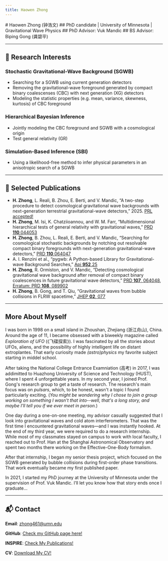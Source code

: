 ```yaml
---
title: Haowen Zhong
---
```

<link rel="stylesheet" href="custom.css">
# Haowen Zhong <span class="chinese-name">(钟浩文)</span>
## PhD candidate | University of Minnesota | Gravitational Wave Physics
## PhD Advisor: Vuk Mandic
## BS  Advisor: Biping Gong <span class="chinese-name">(龚碧平)</span>

---
## 🔭 Research Interests

### Stochastic Gravitational-Wave Background (SGWB)
   - Searching for a SGWB using current generation detectors
   - Removing the gravitational-wave foreground generated by compact binary coalescenses (CBC) with next generation (XG) detectors
   - Modeling the statistic properties (e.g. mean, variance, skewness, kurtosis) of CBC foreground

### Hierarchical Bayesian Inference
   - Jointly modeling the CBC foreground and SGWB with a cosmological origin
   - Test general relativity (GR)

### Simulation-Based Inference (SBI)
   - Using a likelihood-free method to infer physical parameters in an anisotropic search of a SGWB

---

## 📄 Selected Publications
- **H. Zhong**, L. Reali, B. Zhou, E. Berti, and V. Mandic, “A two-step procedure to detect cosmological
gravitational wave backgrounds with next-generation terrestrial gravitational-wave detectors,” 2025. [PRL accepted!](https://arxiv.org/abs/2501.17717)
- **H. Zhong**, M. Isi, K. Chatziioannou, and W. M. Farr, “Multidimensional hierarchical tests of general relativity
with gravitational waves,” [PRD **110**,044053](https://arxiv.org/pdf/2405.19556)
- **H. Zhong**, B. Zhou, L. Reali, E. Berti, and V. Mandic, “Searching for cosmological stochastic backgrounds by
notching out resolvable compact binary foregrounds with next-generation gravitational-wave detectors,”
[PRD **110**,064047](https://arxiv.org/pdf/2406.10757)
- A. I. Renzini et al., “pygwb: A Python-based Library for Gravitational-wave Background Searches,”
[Apj **952**,25](https://arxiv.org/abs/2303.15696)
- **H. Zhong**, R. Ormiston, and V. Mandic, “Detecting cosmological gravitational wave background after
removal of compact binary coalescences in future gravitational wave detectors,” [PRD **107**,  064048](https://arxiv.org/abs/2209.11877), [Erratum: PRD **108**, 089902](https://journals.aps.org/prd/abstract/10.1103/PhysRevD.108.089902)
- **H. Zhong**, B. Gong, and T. Qiu, “Gravitational waves from bubble collisions in FLRW spacetime,” [JHEP **02**, 077](https://arxiv.org/abs/2107.01845)

---
## More About Myself
I was born in 1998 on a small island in Zhoushan, Zhejiang <span class="chinese-name">(浙江舟山)</span>, China. Around the age of 11, I became obsessed with a biweekly magazine called *Exploration of UFO* <span class="chinese-name">(《飞碟探索》)</span>. I was fascinated by all the stories about UFOs, aliens, and the possibility of highly intelligent life on distant extroplantes. That early curiosity made *(astro)physics* my favorite subject starting in middel school.

After taking the National College Entrance Examniation <span class="chinese-name">(高考)</span> in 2017, I was addimitted to Huazhong University of Science and Technology (HUST), where I spent 4 unforgettable years. In my second year, I joined Prof. Gong's research group to get a taste of research. The research's main focus was on *pulsars*, which, to be honest, wasn't a topic I found particularly exciting. (*You might be wondering why I chose to join a group working on something I wasn't that into--well, that's a long story, and maybe I'll tell you if we ever meet in person.*) 

One day during a one-on-one meeting, my advisor casually suggested that I look into gravitational waves and cold atom interferometers. That was the first time I encountered gravitational waves—and I was instantly hooked. At the end of my third year, we were required to do a research internship. While most of my classmates stayed on campus to work with local faculty, I reached out to Prof. Han at the Shanghai Astronomical Observatory and spent two months there working on the Effective-One-Body formalism.

After that internship, I began my senior thesis project, which focused on the SGWB generated by bubble collisions during first-order phase transitions. That work eventually became my first published paper.

In 2021, I started my PhD journey at the University of Minnesota under the supervision of Prof. Vuk Mandic. I’ll let you know how that story ends once I graduate…

---

## 📬 Contact

**Email**: zhong461@umn.edu  

**GitHub**: [Check my GitHub page here!](https://github.com/Haowen-Zhong)  

**INSPIRE**: [Check My Publications!](https://inspirehep.net/authors/2613804?ui-citation-summary=true)

**CV**: [Download My CV!](assets/files/CV_uptodate.pdf)

